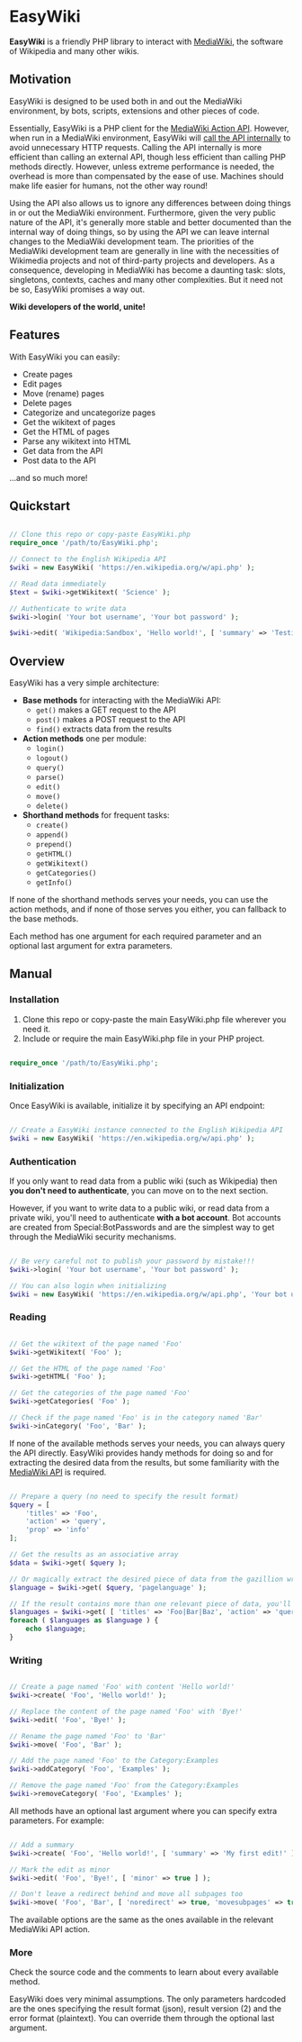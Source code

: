 # EasyWiki

**EasyWiki** is a friendly PHP library to interact with [MediaWiki](https://mediawiki.org/), the software of Wikipedia and many other wikis.

## Motivation

EasyWiki is designed to be used both in and out the MediaWiki environment, by bots, scripts, extensions and other pieces of code.

Essentially, EasyWiki is a PHP client for the [MediaWiki Action API](https://www.mediawiki.org/wiki/API). However, when run in a MediaWiki environment, EasyWiki will [call the API internally](https://www.mediawiki.org/wiki/API:Calling_internally#From_application_code) to avoid unnecessary HTTP requests. Calling the API internally is more efficient than calling an external API, though less efficient than calling PHP methods directly. However, unless extreme performance is needed, the overhead is more than compensated by the ease of use. Machines should make life easier for humans, not the other way round!

Using the API also allows us to ignore any differences between doing things in or out the MediaWiki environment. Furthermore, given the very public nature of the API, it's generally more stable and better documented than the internal way of doing things, so by using the API we can leave internal changes to the MediaWiki development team. The priorities of the MediaWiki development team are generally in line with the necessities of Wikimedia projects and not of third-party projects and developers. As a consequence, developing in MediaWiki has become a daunting task: slots, singletons, contexts, caches and many other complexities. But it need not be so, EasyWiki promises a way out.

**Wiki developers of the world, unite!**

## Features

With EasyWiki you can easily:

- Create pages
- Edit pages
- Move (rename) pages
- Delete pages
- Categorize and uncategorize pages
- Get the wikitext of pages
- Get the HTML of pages
- Parse any wikitext into HTML
- Get data from the API
- Post data to the API

...and so much more!

## Quickstart

```php

// Clone this repo or copy-paste EasyWiki.php
require_once '/path/to/EasyWiki.php';

// Connect to the English Wikipedia API
$wiki = new EasyWiki( 'https://en.wikipedia.org/w/api.php' );

// Read data immediately
$text = $wiki->getWikitext( 'Science' );

// Authenticate to write data
$wiki->login( 'Your bot username', 'Your bot password' );

$wiki->edit( 'Wikipedia:Sandbox', 'Hello world!', [ 'summary' => 'Testing EasyWiki' ] );

```

## Overview

EasyWiki has a very simple architecture:

- **Base methods** for interacting with the MediaWiki API:
    - `get()` makes a GET request to the API
    - `post()` makes a POST request to the API
    - `find()` extracts data from the results
- **Action methods** one per module:
    - `login()`
    - `logout()`
    - `query()`
    - `parse()`
    - `edit()`
    - `move()`
    - `delete()`
- **Shorthand methods** for frequent tasks:
    - `create()`
    - `append()`
    - `prepend()`
    - `getHTML()`
    - `getWikitext()`
    - `getCategories()`
    - `getInfo()`

If none of the shorthand methods serves your needs, you can use the action methods, and if none of those serves you either, you can fallback to the base methods.

Each method has one argument for each required parameter and an optional last argument for extra parameters.

## Manual

### Installation

1. Clone this repo or copy-paste the main EasyWiki.php file wherever you need it.
2. Include or require the main EasyWiki.php file in your PHP project.

```php

require_once '/path/to/EasyWiki.php';

```

### Initialization

Once EasyWiki is available, initialize it by specifying an API endpoint:

```php

// Create a EasyWiki instance connected to the English Wikipedia API
$wiki = new EasyWiki( 'https://en.wikipedia.org/w/api.php' );

```

### Authentication

If you only want to read data from a public wiki (such as Wikipedia) then **you don't need to authenticate**, you can move on to the next section.

However, if you want to write data to a public wiki, or read data from a private wiki, you'll need to authenticate **with a bot account**. Bot accounts are created from Special:BotPasswords and are the simplest way to get through the MediaWiki security mechanisms.

```php

// Be very careful not to publish your password by mistake!!!
$wiki->login( 'Your bot username', 'Your bot password' );

// You can also login when initializing
$wiki = new EasyWiki( 'https://en.wikipedia.org/w/api.php', 'Your bot username', 'Your bot password' );

```

### Reading

```php

// Get the wikitext of the page named 'Foo'
$wiki->getWikitext( 'Foo' );

// Get the HTML of the page named 'Foo'
$wiki->getHTML( 'Foo' );

// Get the categories of the page named 'Foo'
$wiki->getCategories( 'Foo' );

// Check if the page named 'Foo' is in the category named 'Bar'
$wiki->inCategory( 'Foo', 'Bar' );

```

If none of the available methods serves your needs, you can always query the API directly. EasyWiki provides handy methods for doing so and for extracting the desired data from the results, but some familiarity with the [MediaWiki API](https://www.mediawiki.org/wiki/API) is required.

```php

// Prepare a query (no need to specify the result format)
$query = [
    'titles' => 'Foo',
    'action' => 'query',
    'prop' => 'info'
];

// Get the results as an associative array
$data = $wiki->get( $query );

// Or magically extract the desired piece of data from the gazillion wrappers
$language = $wiki->get( $query, 'pagelanguage' );

// If the result contains more than one relevant piece of data, you'll get an array of values instead
$languages = $wiki->get( [ 'titles' => 'Foo|Bar|Baz', 'action' => 'query', 'prop' => 'info' ], 'pagelanguage' );
foreach ( $languages as $language ) {
    echo $language;
}

```

### Writing

```php

// Create a page named 'Foo' with content 'Hello world!'
$wiki->create( 'Foo', 'Hello world!' );

// Replace the content of the page named 'Foo' with 'Bye!'
$wiki->edit( 'Foo', 'Bye!' );

// Rename the page named 'Foo' to 'Bar'
$wiki->move( 'Foo', 'Bar' );

// Add the page named 'Foo' to the Category:Examples
$wiki->addCategory( 'Foo', 'Examples' );

// Remove the page named 'Foo' from the Category:Examples
$wiki->removeCategory( 'Foo', 'Examples' );

```

All methods have an optional last argument where you can specify extra parameters. For example:

```php

// Add a summary
$wiki->create( 'Foo', 'Hello world!', [ 'summary' => 'My first edit!' ] );

// Mark the edit as minor
$wiki->edit( 'Foo', 'Bye!', [ 'minor' => true ] );

// Don't leave a redirect behind and move all subpages too
$wiki->move( 'Foo', 'Bar', [ 'noredirect' => true, 'movesubpages' => true ] );

```

The available options are the same as the ones available in the relevant MediaWiki API action.

### More

Check the source code and the comments to learn about every available method.

EasyWiki does very minimal assumptions. The only parameters hardcoded are the ones specifying the result format (json), result version (2) and the error format (plaintext). You can override them through the optional last argument.
